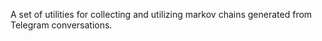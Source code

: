 A set of utilities for collecting and utilizing markov chains generated from Telegram conversations.
